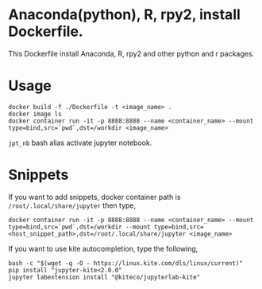 # Anaconda(python), R, rpy2, install Dockerfile.

This Dockerfile install Anaconda, R, rpy2 and other python and r packages. 

# Usage 
```
docker build -f ./Dockerfile -t <image_name> . 
docker image ls 
docker container run -it -p 8888:8888 --name <container_name> --mount type=bind,src=`pwd`,dst=/workdir <image_name>
``` 

`jpt_nb` bash alias activate jupyter notebook. 


# Snippets 
If you want to add snippets, docker container path is `/root/.local/share/jupyter`
then type, 
```
docker container run -it -p 8888:8888 --name <container_name> --mount type=bind,src=`pwd`,dst=/workdir --mount type=bind,src=<host_snippet_path>,dst=/root/.local/share/jupyter <image_name>
```


If you want to use kite autocompletion, type the following, 
```
bash -c "$(wget -q -O - https://linux.kite.com/dls/linux/current)" 
pip install "jupyter-kite<2.0.0" 
jupyter labextension install "@kiteco/jupyterlab-kite" 
```



